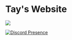 # Tay's Website
[![](https://dcbadge.limes.pink/api/server/VwxvVTxRp2)](https://discord.gg/VwxvVTxRp2)

[![Discord Presence](https://lanyard.cnrad.dev/api/1050531216589332581)](https://discord.com/users/1050531216589332581)